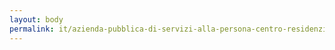 ```yaml
---
layout: body
permalink: it/azienda-pubblica-di-servizi-alla-persona-centro-residenziale-matteo-remaggi/
---
```


